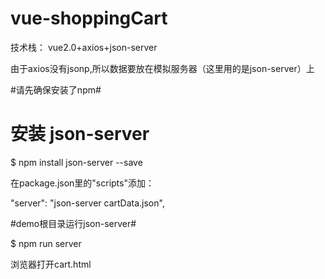 # vue-shoppingCart
技术栈： vue2.0+axios+json-server

由于axios没有jsonp,所以数据要放在模拟服务器（这里用的是json-server）上

#请先确保安装了npm#

# 安装 json-server

$ npm install json-server  --save

在package.json里的"scripts"添加：

"server": "json-server cartData.json",

#demo根目录运行json-server#

$ npm run server

浏览器打开cart.html
